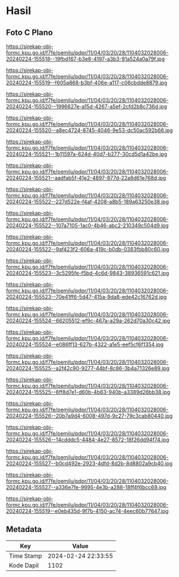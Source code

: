 # Hasil

## Foto C Plano

https://sirekap-obj-formc.kpu.go.id/f7fe/pemilu/pdpr/11/04/03/20/28/1104032028006-20240224-155518--19fbd167-b3e8-4197-a3b3-91a524a0a79f.jpg

https://sirekap-obj-formc.kpu.go.id/f7fe/pemilu/pdpr/11/04/03/20/28/1104032028006-20240224-155519--f605a868-b3bf-406e-a117-c06cbdde8879.jpg

https://sirekap-obj-formc.kpu.go.id/f7fe/pemilu/pdpr/11/04/03/20/28/1104032028006-20240224-155520--1996627e-a15d-4267-a5ef-2cfd2b8c736d.jpg

https://sirekap-obj-formc.kpu.go.id/f7fe/pemilu/pdpr/11/04/03/20/28/1104032028006-20240224-155520--a8ec4724-8745-4046-9e53-dc50ac592b66.jpg

https://sirekap-obj-formc.kpu.go.id/f7fe/pemilu/pdpr/11/04/03/20/28/1104032028006-20240224-155521--1b11597a-624d-40d7-b277-30cd5d1a42be.jpg

https://sirekap-obj-formc.kpu.go.id/f7fe/pemilu/pdpr/11/04/03/20/28/1104032028006-20240224-155521--aadfab5f-41e2-4897-877d-22a8d61e768d.jpg

https://sirekap-obj-formc.kpu.go.id/f7fe/pemilu/pdpr/11/04/03/20/28/1104032028006-20240224-155522--227d522e-f4af-4208-a8b5-189a63250e38.jpg

https://sirekap-obj-formc.kpu.go.id/f7fe/pemilu/pdpr/11/04/03/20/28/1104032028006-20240224-155522--107a7105-1ac0-4b46-abc2-210349c504d9.jpg

https://sirekap-obj-formc.kpu.go.id/f7fe/pemilu/pdpr/11/04/03/20/28/1104032028006-20240224-155522--9af423f2-606a-419c-b0db-0383fbb80c60.jpg

https://sirekap-obj-formc.kpu.go.id/f7fe/pemilu/pdpr/11/04/03/20/28/1104032028006-20240224-155523--3c5295fe-f5bd-4c6d-9843-38936591c621.jpg

https://sirekap-obj-formc.kpu.go.id/f7fe/pemilu/pdpr/11/04/03/20/28/1104032028006-20240224-155523--70e41ff6-5d47-415a-9da8-ede42c16762d.jpg

https://sirekap-obj-formc.kpu.go.id/f7fe/pemilu/pdpr/11/04/03/20/28/1104032028006-20240224-155524--66205512-ef9c-467a-a29a-262d70a30c42.jpg

https://sirekap-obj-formc.kpu.go.id/f7fe/pemilu/pdpr/11/04/03/20/28/1104032028006-20240224-155524--e086ff13-627b-4322-a1e5-eef5cf6f1354.jpg

https://sirekap-obj-formc.kpu.go.id/f7fe/pemilu/pdpr/11/04/03/20/28/1104032028006-20240224-155525--a2f42c90-9277-44bf-8c86-3b4a71326e89.jpg

https://sirekap-obj-formc.kpu.go.id/f7fe/pemilu/pdpr/11/04/03/20/28/1104032028006-20240224-155525--6ff8d7e1-d60b-4b63-940b-a3389d26bb38.jpg

https://sirekap-obj-formc.kpu.go.id/f7fe/pemilu/pdpr/11/04/03/20/28/1104032028006-20240224-155526--20b7a9d4-6008-497d-9c27-79c3cab80440.jpg

https://sirekap-obj-formc.kpu.go.id/f7fe/pemilu/pdpr/11/04/03/20/28/1104032028006-20240224-155526--14cdddc5-4484-4e27-8572-18f26dd94f74.jpg

https://sirekap-obj-formc.kpu.go.id/f7fe/pemilu/pdpr/11/04/03/20/28/1104032028006-20240224-155527--b0cd492e-2923-4dfd-8d2b-8d8802a9cb40.jpg

https://sirekap-obj-formc.kpu.go.id/f7fe/pemilu/pdpr/11/04/03/20/28/1104032028006-20240224-155527--a336e7fe-9995-4e3b-a288-18ff4f6bcc69.jpg

https://sirekap-obj-formc.kpu.go.id/f7fe/pemilu/pdpr/11/04/03/20/28/1104032028006-20240224-155519--e0eb435d-9f7b-4150-ac74-4eec60b77647.jpg


## Metadata

| Key        | Value               |
| ---------- | ------------------- |
| Time Stamp | 2024-02-24 22:33:55 |
| Kode Dapil | 1102                |



